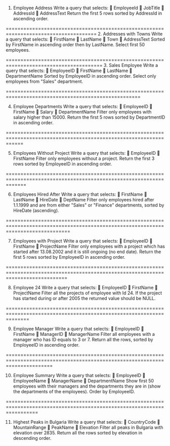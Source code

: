 1. Employee Address
Write a query that selects:
 EmployeeId
 JobTitle
 AddressId
 AddressText
Return the first 5 rows sorted by AddressId in ascending order.

=====================================================================================
2. Addresses with Towns
Write a query that selects:
 FirstName
 LastName
 Town
 AddressText
Sorted by FirstName in ascending order then by LastName. Select first 50 employees.

=======================================================================================
3. Sales Employee
Write a query that selects:
 EmployeeID
 FirstName
 LastName
 DepartmentName
Sorted by EmployeeID in ascending order. Select only employees from &quot;Sales&quot; department.

====================================================================================================

4. Employee Departments
Write a query that selects:
 EmployeeID
 FirstName
 Salary
 DepartmentName
Filter only employees with salary higher than 15000. Return the first 5 rows sorted by DepartmentID in ascending
order.

==================================================================================================================

5. Employees Without Project
Write a query that selects:
 EmployeeID
 FirstName
Filter only employees without a project. Return the first 3 rows sorted by EmployeeID in ascending order.

===================================================================================================================

6. Employees Hired After
Write a query that selects:
 FirstName
 LastName
 HireDate
 DeptName
Filter only employees hired after 1.1.1999 and are from either &quot;Sales&quot; or &quot;Finance&quot; departments, sorted by
HireDate (ascending).

==================================================================================================================================

7. Employees with Project
Write a query that selects:
 EmployeeID
 FirstName
 ProjectName
Filter only employees with a project which has started after 13.08.2002 and it is still ongoing (no end date). Return
the first 5 rows sorted by EmployeeID in ascending order.

=================================================================================================================================

8. Employee 24
Write a query that selects:
 EmployeeID
 FirstName
 ProjectName
Filter all the projects of employee with Id 24. If the project has started during or after 2005 the returned value
should be NULL.

====================================================================================================================

9. Employee Manager
Write a query that selects:
 EmployeeID
 FirstName
 ManagerID
 ManagerName
Filter all employees with a manager who has ID equals to 3 or 7. Return all the rows, sorted by EmployeeID in
ascending order.

============================================================================================================================

10. Employee Summary
Write a query that selects:
 EmployeeID
 EmployeeName
 ManagerName
 DepartmentName
Show first 50 employees with their managers and the departments they are in (show the departments of the
employees). Order by EmployeeID.

=======================================================================================================================

11. Highest Peaks in Bulgaria
Write a query that selects:
 CountryCode
 MountainRange
 PeakName
 Elevation
Filter all peaks in Bulgaria with elevation over 2835. Return all the rows sorted by elevation in descending order.



































